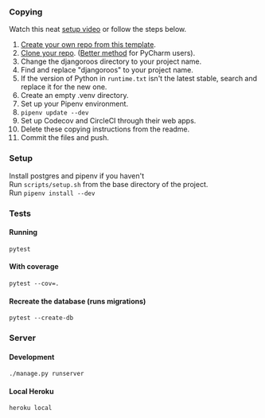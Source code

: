 ### Copying

Watch this neat [setup video](https://www.loom.com/share/43730f87071445de99bf1582fe8d19eb) or follow the steps below.

1. [Create your own repo from this template](https://help.github.com/en/github/creating-cloning-and-archiving-repositories/creating-a-repository-from-a-template).
2. [Clone your repo](https://help.github.com/en/github/creating-cloning-and-archiving-repositories/cloning-a-repository). ([Better method](https://www.jetbrains.com/help/pycharm/manage-projects-hosted-on-github.html#clone-from-GitHub) for PyCharm users). 
3. Change the djangoroos directory to your project name.
4. Find and replace "djangoroos" to your project name.
5. If the version of Python in `runtime.txt` isn't the latest stable, search and replace it for the new one.
6. Create an empty .venv directory.
7. Set up your Pipenv environment.
8. `pipenv update --dev`
9. Set up Codecov and CircleCI through their web apps.
10. Delete these copying instructions from the readme.
11. Commit the files and push.

### Setup
Install postgres and pipenv if you haven't    
Run `scripts/setup.sh` from the base directory of the project.    
Run `pipenv install --dev`  

### Tests
#### Running    
    pytest
    
#### With coverage

    pytest --cov=.
    
#### Recreate the database (runs migrations)

    pytest --create-db

### Server
#### Development
    
    ./manage.py runserver
    
#### Local Heroku
    
    heroku local
